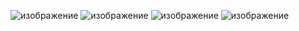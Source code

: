 ![изображение](https://github.com/user-attachments/assets/9e8ce9ea-533f-4f11-ad28-00a73abb754f)
![изображение](https://github.com/user-attachments/assets/913867d0-42a3-415b-9bf7-915373c29fcb)
![изображение](https://github.com/user-attachments/assets/73c4d079-1b6b-404f-acaa-7dceb9609a0a)
![изображение](https://github.com/user-attachments/assets/38831ed5-e82e-40bb-9cdf-8c061f2e4ecf)
